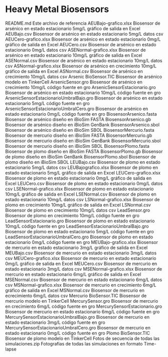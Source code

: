 # Heavy Metal Biosensors
README.md                                 Este archivo de referencia
AEUBajo-grafico.xlsx                      Biosensor de arsénico en estado estacionario 5mg/L gráfico de salida en Excel
AEUBajo.csv                               Biosensor de arsénico en estado estacionario 5mg/L datos csv
AEUCero-grafico.xlsx                      Biosensor de arsénico en estado estacionario 0mg/L gráfico de salida en Excel
AEUCero.csv                               Biosensor de arsénico en estado estacionario 0mg/L datos csv
ASENormal-grafico.xlsx                    Biosensor de arsénico en estado estacionario 10mg/L gráfico de salida en Excel
ASENormal.csv                             Biosensor de arsénico en estado estacionario 10mg/L datos csv
ASNormal-grafico.xlsx                     Biosensor de arsénico en crecimiento 10mg/L gráfico de salida en Excel
ASNormal.csv                              Biosensor de arsénico en crecimiento 10mg/L datos csv
Arsenic BioSensor.TIC                     Biosensor de arsénico modelo en TinkerCell
ArsenicSensor.gro                         Biosensor de arsénico en crecimiento 10mg/L código fuente en gro 
ArsenicSensorEstacionario.gro             Biosensor de arsénico en estado estacionario 10mg/L código fuente en gro 
ArsenicSensorEstacionarioUmbralBajo.gro   Biosensor de arsénico en estado estacionario 5mg/L código fuente en gro
ArsenicSensorEstacionarioUmbralCero.gro   Biosensor de arsénico en estado estacionario 0mg/L código fuente en gro
BiosensorArsenico.fasta                   Biosensor de arsénico diseño en iBioSim FASTA
BiosensorArsenico.gb                      Biosensor de arsénico diseño en iBioSim GenBank
BiosensorArsenico.sbol                    Biosensor de arsénico diseño en iBioSim SBOL
BiosensorMercurio.fasta                   Biosensor de mercurio diseño en iBioSim FASTA
BiosensorMercurio.gb                      Biosensor de mercurio diseño en iBioSim GenBank
BiosensorMercurio.sbol                    Biosensor de mercurio diseño en iBioSim SBOL
BiosensorPlomo.fasta                      Biosensor de plomo diseño en iBioSim FASTA
BiosensorPlomo.gb                         Biosensor de plomo diseño en iBioSim GenBank
BiosensorPlomo.sbol                       Biosensor de plomo diseño en iBioSim SBOL
LEUBajo.csv                               Biosensor de plomo en estado estacionario 5mg/L datos csv
LEUBajografico.xlsx                       Biosensor de plomo en estado estacionario 5mg/L gráfico de salida en Excel
LEUCero-grafico.xlsx                      Biosensor de plomo en estado estacionario 0mg/L gráfico de salida en Excel
LEUCero.csv                               Biosensor de plomo en estado estacionario 0mg/L datos csv
LSENormal-grafico.xlsx                    Biosensor de plomo en estado estacionario 10mg/L gráfico de salida en Excel
LSENormal.csv                             Biosensor de plomo en estado estacionario 10mg/L datos csv
LSNormal-grafico.xlsx                     Biosensor de plomo en crecimiento 10mg/L gráfico de salida en Excel
LSNormal.csv                              Biosensor de plomo en crecimiento 10mg/L datos csv
LeadSensor.gro                            Biosensor de plomo en crecimiento 10mg/L código fuente en gro 
LeadSensorEstacionario.gro                Biosensor de plomo en estado estacionario 10mg/L código fuente en gro 
LeadSensorEstacionarioUmbralBajo.gro      Biosensor de plomo en estado estacionario 5mg/L código fuente en gro 
LeadSensorEstacionarioUmbralCero.gro      Biosensor de plomo en estado estacionario 0mg/L código fuente en gro 
MEUBajo-grafico.xlsx                      Biosensor de mercurio en estado estacionario 3mg/L gráfico de salida en Excel
MEUBajo.csv                               Biosensor de mercurio en estado estacionario 3mg/L datos csv
MEUCero-grafico.xlsx                      Biosensor de mercurio en estado estacionario 0mg/L gráfico de salida en Excel
MEUCero.csv                               Biosensor de mercurio en estado estacionario 3mg/L datos csv
MSENormal-grafico.xlsx                    Biosensor de mercurio en estado estacionario 6mg/L gráfico de salida en Excel
MSENormal.csv                             Biosensor de mercurio en estado estacionario 6mg/L datos csv
MSNormal-grafico.xlsx                     Biosensor de mercurio en crecimiento 6mg/L gráfico de salida en Excel
MSNormal.csv                              Biosensor de mercurio en ecrecimiento 6mg/L datos csv
Mercurio BioSensor.TIC                    Biosensor de mercurio modelo en TinkerCell
MercurySensor.gro                         Biosensor de mercurio en crecimiento 6mg/L código fuente en gro
MercurySensorEstacionario.gro             Biosensor de mercurio en estado estacionario 6mg/L código fuente en gro
MercurySensorEstacionarioUmbralBajo.gro   Biosensor de mercurio en estado estacionario 3mg/L código fuente en gro
MercurySensorEstacionarioUmbralCero.gro   Biosensor de mercurio en estado estacionario 0mg/L código fuente en gro
Plomo BioSensor.TIC                       Biosensor de plomo modelo en TinkerCell
Fotos de secuencia de todas las simulaciones.zip  Fotografias de todas las simulaciones en formato Time-lapse

